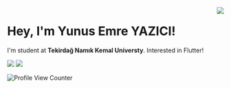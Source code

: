 <img align='right' src="https://github-readme-stats.vercel.app/api?username=yunusemreyazici&show_icons=true">

# Hey, I'm Yunus Emre YAZICI! 
I'm student at **Tekirdağ Namık Kemal Universty**. Interested in Flutter!


[![](https://img.shields.io/twitter/follow/inviteddie?style=social)](https://www.twitter.com/inviteddie)
[![](https://img.shields.io/github/followers/yunusemreyazici?style=social)](https://www.github.com/yunusemreyazici)

![Profile View Counter](https://komarev.com/ghpvc/?username=yunusemreyazici)
